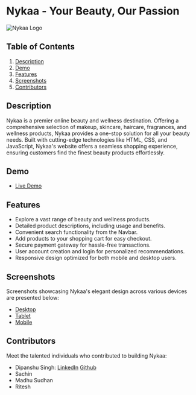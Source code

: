 # Nykaa - Your Beauty, Our Passion

![Nykaa Logo](./Images/nykaa_logo.png)

## Table of Contents

1. [Description](#description)
2. [Demo](#demo)
3. [Features](#features)
4. [Screenshots](#screenshots)
5. [Contributors](#authors)

## Description

Nykaa is a premier online beauty and wellness destination. Offering a comprehensive selection of makeup, skincare, haircare, fragrances, and wellness products, Nykaa provides a one-stop solution for all your beauty needs. Built with cutting-edge technologies like HTML, CSS, and JavaScript, Nykaa's website offers a seamless shopping experience, ensuring customers find the finest beauty products effortlessly.

## Demo

- [Live Demo](https://enolc-nykaa.netlify.app/)

## Features

- Explore a vast range of beauty and wellness products.
- Detailed product descriptions, including usage and benefits.
- Convenient search functionality from the Navbar.
- Add products to your shopping cart for easy checkout.
- Secure payment gateway for hassle-free transactions.
- User account creation and login for personalized recommendations.
- Responsive design optimized for both mobile and desktop users.

## Screenshots

Screenshots showcasing Nykaa's elegant design across various devices are presented below:

- [Desktop](./assets/home-PC.png)
- [Tablet](./assets/home-Tablet.png)
- [Mobile](./assets/home-Phone.png)

## Contributors

Meet the talented individuals who contributed to building Nykaa:

- Dipanshu Singh: [LinkedIn](https://www.linkedin.com/in/dipanshu-singh-645821153/) [Github](https://github.com/Dipanshu-Singh-Dev)
- Sachin
- Madhu Sudhan
- Ritesh
